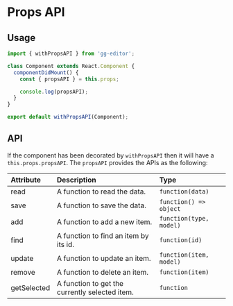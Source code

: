 # Props API

## Usage

```jsx
import { withPropsAPI } from 'gg-editor';

class Component extends React.Component {
  componentDidMount() {
    const { propsAPI } = this.props;

    console.log(propsAPI);
  }
}

export default withPropsAPI(Component);
```

## API

If the component has been decorated by `withPropsAPI` then it will have a `this.props.propsAPI`. The `propsAPI` provides the APIs as the following:

| Attribute | Description | Type |
| :--- | :--- | :--- |
| read | A function to read the data. | `function(data)` |
| save | A function to save the data. | `function() => object` |
| add | A function to add a new item. | `function(type, model)` |
| find | A function to find an item by its id. | `function(id)` |
| update | A function to update an item. | `function(item, model)` |
| remove | A function to delete an item. | `function(item)` |
| getSelected | A function to get the currently selected item. | `function` |
